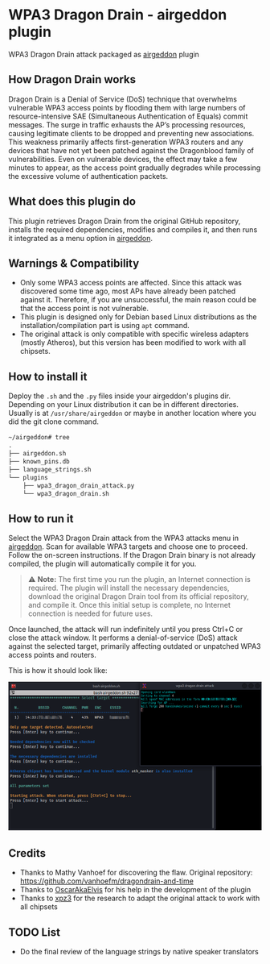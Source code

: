 # WPA3 Dragon Drain - airgeddon plugin
WPA3 Dragon Drain attack packaged as [airgeddon] plugin

## How Dragon Drain works
Dragon Drain is a Denial of Service (DoS) technique that overwhelms vulnerable WPA3 access points by flooding them with large numbers of resource-intensive SAE (Simultaneous Authentication of Equals) commit messages. The surge in traffic exhausts the AP’s processing resources, causing legitimate clients to be dropped and preventing new associations. This weakness primarily affects first-generation WPA3 routers and any devices that have not yet been patched against the Dragonblood family of vulnerabilities. Even on vulnerable devices, the effect may take a few minutes to appear, as the access point gradually degrades while processing the excessive volume of authentication packets.

## What does this plugin do
This plugin retrieves Dragon Drain from the original GitHub repository, installs the required dependencies, modifies and compiles it, and then runs it integrated as a menu option in [airgeddon].

## Warnings & Compatibility
- Only some WPA3 access points are affected. Since this attack was discovered some time ago, most APs have already been patched against it. Therefore, if you are unsuccessful, the main reason could be that the access point is not vulnerable.
- This plugin is designed only for Debian based Linux distributions as the installation/compilation part is using `apt` command.
- The original attack is only compatible with specific wireless adapters (mostly Atheros), but this version has been modified to work with all chipsets.

## How to install it
Deploy the `.sh` and the `.py` files inside your airgeddon's plugins dir. Depending on your Linux distribution it can be in different directories. Usually is at `/usr/share/airgeddon` or maybe in another location where you did the git clone command. 

```
~/airgeddon# tree
.
├── airgeddon.sh
├── known_pins.db
├── language_strings.sh
└── plugins
    ├── wpa3_dragon_drain_attack.py
    └── wpa3_dragon_drain.sh
```

## How to run it
Select the WPA3 Dragon Drain attack from the WPA3 attacks menu in [airgeddon]. Scan for available WPA3 targets and choose one to proceed. Follow the on-screen instructions. If the Dragon Drain binary is not already compiled, the plugin will automatically compile it for you.

> ⚠️ **Note:** The first time you run the plugin, an Internet connection is required. The plugin will install the necessary dependencies, download the original Dragon Drain tool from its official repository, and compile it. Once this initial setup is complete, no Internet connection is needed for future uses.

Once launched, the attack will run indefinitely until you press Ctrl+C or close the attack window. It performs a denial-of-service (DoS) attack against the selected target, primarily affecting outdated or unpatched WPA3 access points and routers.

This is how it should look like:

 ![attack](dragon.png)

## Credits
 - Thanks to Mathy Vanhoef for discovering the flaw. Original repository: https://github.com/vanhoefm/dragondrain-and-time
 - Thanks to [OscarAkaElvis] for his help in the development of the plugin
 - Thanks to [xpz3] for the research to adapt the original attack to work with all chipsets

## TODO List
 - Do the final review of the language strings by native speaker translators

[airgeddon]: https://github.com/v1s1t0r1sh3r3/airgeddon
[OscarAkaElvis]: https://github.com/OscarAkaElvis
[xpz3]: https://github.com/xpz3
